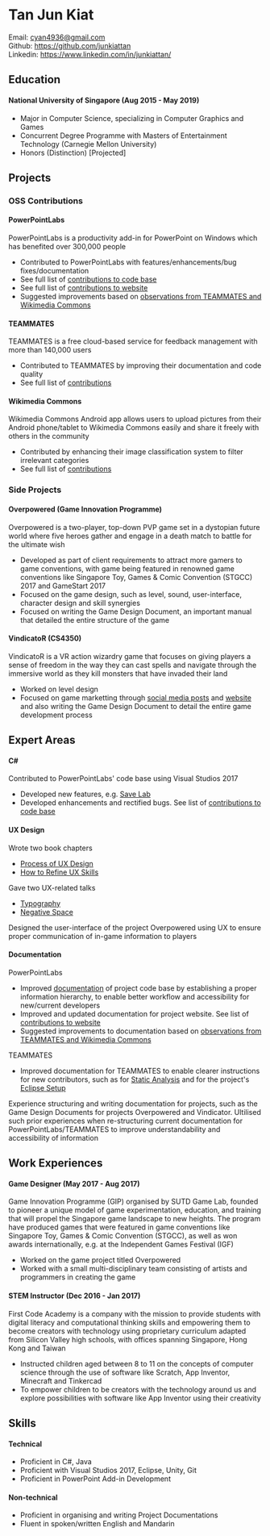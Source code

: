 # Tan Jun Kiat

Email: cyan4936@gmail.com<br>Github: https://github.com/junkiattan<br>Linkedin: https://www.linkedin.com/in/junkiattan/

## Education

#### National University of Singapore (Aug 2015 - May 2019)
- Major in Computer Science, specializing in Computer Graphics and Games
- Concurrent Degree Programme with Masters of Entertainment Technology (Carnegie Mellon University)
- Honors (Distinction) [Projected]

## Projects

### OSS Contributions

#### PowerPointLabs
PowerPointLabs is a productivity add-in for PowerPoint on Windows which has benefited over 300,000 people
- Contributed to PowerPointLabs with features/enhancements/bug fixes/documentation
- See full list of [contributions to code base](https://github.com/PowerPointLabs/PowerPointLabs/pulls?q=is%3Apr+is%3Aclosed+author%3Ajunkiattan)
- See full list of [contributions to website](https://github.com/PowerPointLabs/PowerPointLabs-Website/pulls?q=is%3Apr+is%3Aclosed+author%3Ajunkiattan)
- Suggested improvements based on [observations from TEAMMATES and Wikimedia Commons](https://github.com/nus-cs3281/2018/blob/junkiattan-progress/students/processObservations.md#tan-jun-kiat)

#### TEAMMATES
TEAMMATES is a free cloud-based service for feedback management with more than 140,000 users
- Contributed to TEAMMATES by improving their documentation and code quality
- See full list of [contributions](https://github.com/TEAMMATES/teammates/pulls?q=is%3Apr+is%3Aclosed+author%3Ajunkiattan)

#### Wikimedia Commons
Wikimedia Commons Android app allows users to upload pictures from their Android phone/tablet to Wikimedia Commons easily and share it freely with others in the community
- Contributed by enhancing their image classification system to filter irrelevant categories
- See full list of [contributions](https://github.com/commons-app/apps-android-commons/pulls?q=is%3Apr+is%3Aclosed+author%3Ajunkiattan)

### Side Projects

#### Overpowered (Game Innovation Programme)
Overpowered is a two-player, top-down PVP game set in a dystopian future world where five heroes gather and engage in a death match to battle for the ultimate wish
- Developed as part of client requirements to attract more gamers to game conventions, with game being featured in renowned game conventions like Singapore Toy, Games & Comic Convention (STGCC) 2017 and GameStart 2017
- Focused on the game design, such as level, sound, user-interface, character design and skill synergies
- Focused on writing the Game Design Document, an important manual that detailed the entire structure of the game

#### VindicatoR  (CS4350)
VindicatoR is a VR action wizardry game that focuses on giving players a sense of freedom in the way they can cast spells and navigate through the immersive world as they kill monsters that have invaded their land
- Worked on level design
- Focused on game marketting through [social media posts](https://www.facebook.com/flat8studios/) and [website](http://www.vindicator.ga/) and also writing the Game Design Document to detail the entire game development process

## Expert Areas

#### C#
Contributed to PowerPointLabs' code base using Visual Studios 2017
- Developed new features, e.g. [Save Lab](https://github.com/PowerPointLabs/PowerPointLabs/pull/1637)
- Developed enhancements and rectified bugs. See list of [contributions to code base](https://github.com/PowerPointLabs/PowerPointLabs/pulls?q=is%3Apr+is%3Aclosed+author%3Ajunkiattan)

#### UX Design
Wrote two book chapters
- [Process of UX Design](https://github.com/se-edu/learningresources/blob/master/contents/uix/uix.md#the-process-of-ux-design)
- [How to Refine UX Skills](https://github.com/se-edu/learningresources/blob/master/contents/uix/refining-ux-skills.md#refining-ux-design-skills)

Gave two UX-related talks
- [Typography](https://github.com/nus-cs3281/2018/issues/15)
- [Negative Space](https://github.com/nus-cs3281/2018/issues/39)

Designed the user-interface of the project Overpowered using UX to ensure proper communication of in-game information to players

#### Documentation
PowerPointLabs
- Improved [documentation](https://github.com/PowerPointLabs/PowerPointLabs/pulls?q=is%3Apr+author%3Ajunkiattan+label%3Aa-Documents+is%3Aclosed) of project code base by establishing a proper information hierarchy, to enable better workflow and accessibility for new/current developers
- Improved and updated documentation for project website. See list of [contributions to website](https://github.com/PowerPointLabs/PowerPointLabs-Website/pulls?q=is%3Apr+is%3Aclosed+author%3Ajunkiattan)
- Suggested improvements to documentation based on [observations from TEAMMATES and Wikimedia Commons](https://github.com/nus-cs3281/2018/blob/junkiattan-progress/students/processObservations.md#tan-jun-kiat)

TEAMMATES
- Improved documentation for TEAMMATES to enable clearer instructions for new contributors, such as for [Static Analysis](https://github.com/TEAMMATES/teammates/pull/8376) and for the project's [Eclipse Setup](https://github.com/TEAMMATES/teammates/pull/8392)

Experience structuring and writing documentation for projects, such as the Game Design Documents for projects Overpowered and Vindicator. Ultilised such prior experiences when re-structuring current documentation for PowerPointLabs/TEAMMATES to improve understandability and accessibility of information

## Work Experiences

#### Game Designer (May 2017 - Aug 2017)
Game Innovation Programme (GIP) organised by SUTD Game Lab, founded to pioneer a unique model of game experimentation, education, and training that will propel the Singapore game landscape to new heights. The program have produced games that were featured in game conventions like Singapore Toy, Games & Comic Convention (STGCC), as well as won awards internationally, e.g. at the Independent Games Festival (IGF)
- Worked on the game project titled Overpowered
- Worked with a small multi-disciplinary team consisting of artists and programmers in creating the game

#### STEM Instructor (Dec 2016 - Jan 2017)
First Code Academy is a company with the mission to provide students with digital literacy and computational thinking skills and empowering them to become creators with technology using proprietary curriculum adapted from Silicon Valley high schools, with offices spanning Singapore, Hong Kong and Taiwan
- Instructed children aged between 8 to 11 on the concepts of computer science through the use of software like Scratch, App Inventor, Minecraft and Tinkercad
- To empower children to be creators with the technology around us and explore possibilities with software like App Inventor using their creativity

## Skills

#### Technical
- Proficient in C#, Java
- Proficient with Visual Studios 2017, Eclipse, Unity, Git
- Proficient in PowerPoint Add-in Development

#### Non-technical
- Proficient in organising and writing Project Documentations
- Fluent in spoken/written English and Mandarin
